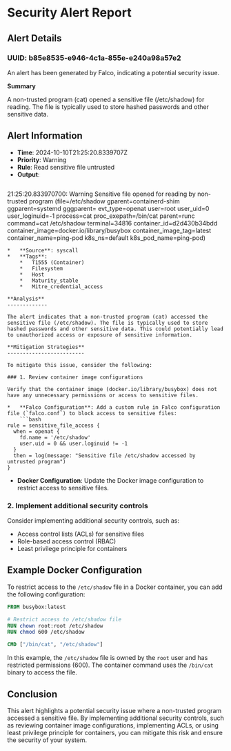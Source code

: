 **Security Alert Report**
==========================

**Alert Details**
-----------------

### UUID: b85e8535-e946-4c1a-855e-e240a98a57e2

An alert has been generated by Falco, indicating a potential security issue.

**Summary**

A non-trusted program (cat) opened a sensitive file (/etc/shadow) for reading. The file is typically used to store hashed passwords and other sensitive data.

**Alert Information**
---------------------

*   **Time**: 2024-10-10T21:25:20.8339707Z
*   **Priority**: Warning
*   **Rule**: Read sensitive file untrusted
*   **Output**:
    ```
21:25:20.833970700: Warning Sensitive file opened for reading by non-trusted program (file=/etc/shadow gparent=containerd-shim ggparent=systemd gggparent=<NA> evt_type=openat user=root user_uid=0 user_loginuid=-1 process=cat proc_exepath=/bin/cat parent=runc command=cat /etc/shadow terminal=34816 container_id=d2d430b34bdd container_image=docker.io/library/busybox container_image_tag=latest container_name=ping-pod k8s_ns=default k8s_pod_name=ping-pod)
```
*   **Source**: syscall
*   **Tags**:
    *   T1555 (Container)
    *   Filesystem
    *   Host
    *   Maturity_stable
    *   Mitre_credential_access

**Analysis**
-------------

The alert indicates that a non-trusted program (cat) accessed the sensitive file (/etc/shadow). The file is typically used to store hashed passwords and other sensitive data. This could potentially lead to unauthorized access or exposure of sensitive information.

**Mitigation Strategies**
-------------------------

To mitigate this issue, consider the following:

### 1. Review container image configurations

Verify that the container image (docker.io/library/busybox) does not have any unnecessary permissions or access to sensitive files.

*   **Falco Configuration**: Add a custom rule in Falco configuration file (`falco.conf`) to block access to sensitive files:
    ```bash
rule = sensitive_file_access {
  when = openat {
    fd.name = '/etc/shadow'
    user.uid = 0 && user.loginuid != -1
  }
  then = log(message: "Sensitive file /etc/shadow accessed by untrusted program")
}
```
*   **Docker Configuration**: Update the Docker image configuration to restrict access to sensitive files.

### 2. Implement additional security controls

Consider implementing additional security controls, such as:

*   Access control lists (ACLs) for sensitive files
*   Role-based access control (RBAC)
*   Least privilege principle for containers

**Example Docker Configuration**
------------------------------

To restrict access to the `/etc/shadow` file in a Docker container, you can add the following configuration:
```dockerfile
FROM busybox:latest

# Restrict access to /etc/shadow file
RUN chown root:root /etc/shadow
RUN chmod 600 /etc/shadow

CMD ["/bin/cat", "/etc/shadow"]
```
In this example, the `/etc/shadow` file is owned by the `root` user and has restricted permissions (600). The container command uses the `/bin/cat` binary to access the file.

**Conclusion**
----------

This alert highlights a potential security issue where a non-trusted program accessed a sensitive file. By implementing additional security controls, such as reviewing container image configurations, implementing ACLs, or using least privilege principle for containers, you can mitigate this risk and ensure the security of your system.